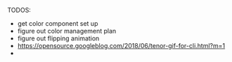 TODOS:

- get color component set up
- figure out color management plan
- figure out flipping animation
- https://opensource.googleblog.com/2018/06/tenor-gif-for-cli.html?m=1
- 